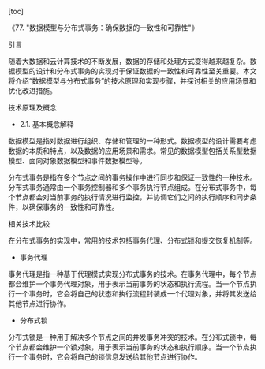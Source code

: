 
[toc]                    
                
                
《77. "数据模型与分布式事务：确保数据的一致性和可靠性"》

引言

随着大数据和云计算技术的不断发展，数据的存储和处理方式变得越来越复杂。数据模型的设计和分布式事务的实现对于保证数据的一致性和可靠性至关重要。本文将介绍“数据模型与分布式事务”的技术原理和实现步骤，并探讨相关的应用场景和优化改进措施。

技术原理及概念

- 2.1. 基本概念解释

数据模型是指对数据进行组织、存储和管理的一种形式。数据模型的设计需要考虑数据的本质和特点，以及数据的应用场景和需求。常见的数据模型包括关系型数据模型、面向对象数据模型和事件数据模型等。

分布式事务是指在多个节点之间的事务操作中进行同步和保证一致性的一种技术。分布式事务通常由一个事务控制器和多个事务执行节点组成。在分布式事务中，每个节点都会对当前事务的执行情况进行监控，并协调它们之间的执行顺序和同步条件，以确保事务的一致性和可靠性。

相关技术比较

在分布式事务的实现中，常用的技术包括事务代理、分布式锁和提交恢复机制等。

- 事务代理

事务代理是指一种基于代理模式实现分布式事务的技术。在事务代理中，每个节点都会维护一个事务代理对象，用于表示当前事务的状态和执行流程。当一个节点执行一个事务时，它会将自己的状态和执行流程封装成一个代理对象，并将其发送给其他节点进行协作。

- 分布式锁

分布式锁是一种用于解决多个节点之间的并发事务冲突的技术。在分布式锁中，每个节点都会维护一个锁对象，用于表示当前事务的状态和执行顺序。当一个节点执行一个事务时，它会将自己的锁信息发送给其他节点进行协作。

